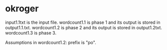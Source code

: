 # okroger
input1.1txt is the input file.
wordcount1.1 is phase 1 and its output is stored in output1.1.txt.
wordcount1.2 is phase 2 and its output is stored in output1.2txt.
wordcount1.3 is phase 3.

Assumptions in wordcount1.2: prefix is "po".

